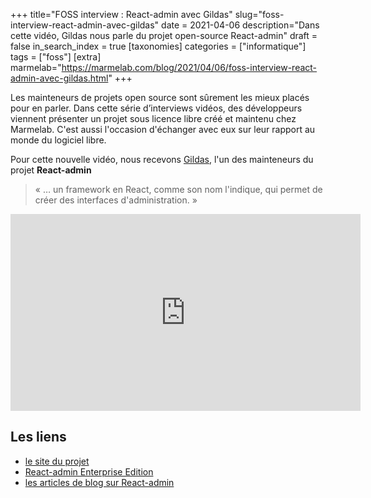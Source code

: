 +++
title="FOSS interview : React-admin avec Gildas"
slug="foss-interview-react-admin-avec-gildas"
date = 2021-04-06
description="Dans cette vidéo, Gildas nous parle du projet open-source React-admin"
draft = false
in_search_index = true
[taxonomies]
categories = ["informatique"]
tags = ["foss"]
[extra]
marmelab="https://marmelab.com/blog/2021/04/06/foss-interview-react-admin-avec-gildas.html"
+++

Les mainteneurs de projets open source sont sûrement les mieux placés pour en parler. Dans cette série d’interviews vidéos, des développeurs viennent présenter un projet sous licence libre créé et maintenu chez Marmelab. C'est aussi l'occasion d'échanger avec eux sur leur rapport au monde du logiciel libre.

Pour cette nouvelle vidéo, nous recevons [Gildas](https://twitter.com/gildaspk), l'un des mainteneurs du projet **React-admin**

> « … un framework en React, comme son nom l'indique, qui permet de créer des interfaces d'administration. »

<iframe width="560" height="315" src="https://www.youtube-nocookie.com/embed/Cdgkp4ajI0s" title="YouTube video player" frameborder="0" allow="accelerometer; autoplay; clipboard-write; encrypted-media; gyroscope; picture-in-picture" allowfullscreen></iframe>

## Les liens

- [le site du projet](https://marmelab.com/react-admin/)
- [React-admin Enterprise Edition](https://marmelab.com/ra-enterprise/)
- [les articles de blog sur React-admin](https://marmelab.com/en/blog#react-admin)
